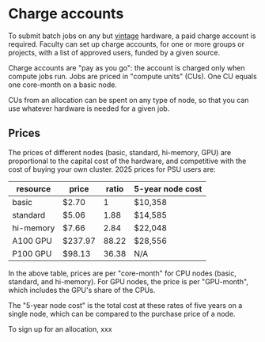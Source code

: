 # Charge accounts

To submit batch jobs on any but [vintage](02_RoarHardware.md) hardware, 
a paid charge account is required.
Faculty can set up charge accounts, for one or more groups or projects,
with a list of approved users, funded by a given source.

Charge accounts are "pay as you go":
the account is charged only when compute jobs run.
Jobs are priced in "compute units" (CUs). 
One CU equals one core-month on a basic node.

CUs from an allocation can be spent on any type of node,
so that you can use whatever hardware is needed for a given job.

## Prices[](#prices)

The prices of different nodes (basic, standard, hi-memory, GPU)
are proportional to the capital cost of the hardware,
and competitive with the cost of buying your own cluster.
2025 prices for PSU users are:

| resource | price | ratio | 5-year node cost |
| ---- | ---- | ---- | ---- |
| basic | $2.70 | 1 | $10,358 |
| standard | $5.06 | 1.88 | $14,585 |
| hi-memory | $7.66 | 2.84 | $22,048 | 
| A100 GPU | $237.97 | 88.22 | $28,556 |
| P100 GPU | $98.13 | 36.38 | N/A |

In the above table, prices are per "core-month"
for CPU nodes (basic, standard, and hi-memory).
For GPU nodes, the price is per "GPU-month",
which includes the GPU's share of the CPUs.

The "5-year node cost" is the total cost at these rates
of five years on a single node,
which can be compared to the purchase price of a node.

To sign up for an allocation, xxx
